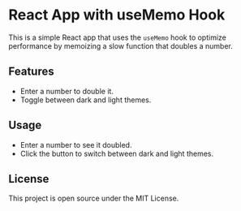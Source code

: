 # React App with useMemo Hook

This is a simple React app that uses the `useMemo` hook to optimize performance by memoizing a slow function that doubles a number.

## Features

- Enter a number to double it.
- Toggle between dark and light themes.

## Usage

- Enter a number to see it doubled.
- Click the button to switch between dark and light themes.

## License

This project is open source under the MIT License.
